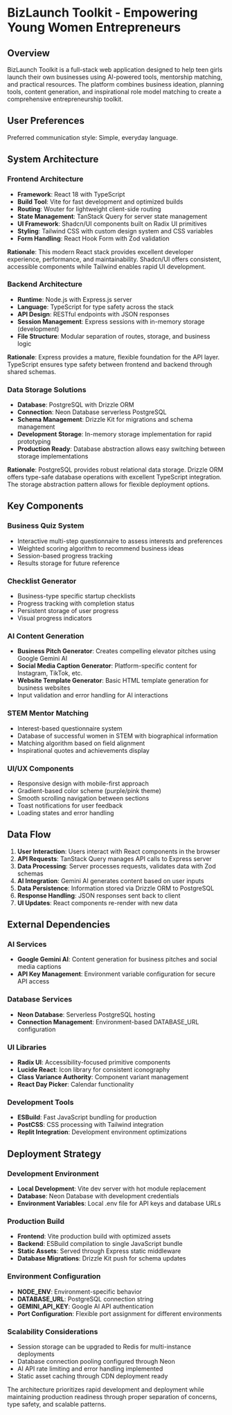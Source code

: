 # BizLaunch Toolkit - Empowering Young Women Entrepreneurs

## Overview

BizLaunch Toolkit is a full-stack web application designed to help teen girls launch their own businesses using AI-powered tools, mentorship matching, and practical resources. The platform combines business ideation, planning tools, content generation, and inspirational role model matching to create a comprehensive entrepreneurship toolkit.

## User Preferences

Preferred communication style: Simple, everyday language.

## System Architecture

### Frontend Architecture
- **Framework**: React 18 with TypeScript
- **Build Tool**: Vite for fast development and optimized builds
- **Routing**: Wouter for lightweight client-side routing
- **State Management**: TanStack Query for server state management
- **UI Framework**: Shadcn/UI components built on Radix UI primitives
- **Styling**: Tailwind CSS with custom design system and CSS variables
- **Form Handling**: React Hook Form with Zod validation

**Rationale**: This modern React stack provides excellent developer experience, performance, and maintainability. Shadcn/UI offers consistent, accessible components while Tailwind enables rapid UI development.

### Backend Architecture
- **Runtime**: Node.js with Express.js server
- **Language**: TypeScript for type safety across the stack
- **API Design**: RESTful endpoints with JSON responses
- **Session Management**: Express sessions with in-memory storage (development)
- **File Structure**: Modular separation of routes, storage, and business logic

**Rationale**: Express provides a mature, flexible foundation for the API layer. TypeScript ensures type safety between frontend and backend through shared schemas.

### Data Storage Solutions
- **Database**: PostgreSQL with Drizzle ORM
- **Connection**: Neon Database serverless PostgreSQL
- **Schema Management**: Drizzle Kit for migrations and schema management
- **Development Storage**: In-memory storage implementation for rapid prototyping
- **Production Ready**: Database abstraction allows easy switching between storage implementations

**Rationale**: PostgreSQL provides robust relational data storage. Drizzle ORM offers type-safe database operations with excellent TypeScript integration. The storage abstraction pattern allows for flexible deployment options.

## Key Components

### Business Quiz System
- Interactive multi-step questionnaire to assess interests and preferences
- Weighted scoring algorithm to recommend business ideas
- Session-based progress tracking
- Results storage for future reference

### Checklist Generator
- Business-type specific startup checklists
- Progress tracking with completion status
- Persistent storage of user progress
- Visual progress indicators

### AI Content Generation
- **Business Pitch Generator**: Creates compelling elevator pitches using Google Gemini AI
- **Social Media Caption Generator**: Platform-specific content for Instagram, TikTok, etc.
- **Website Template Generator**: Basic HTML template generation for business websites
- Input validation and error handling for AI interactions

### STEM Mentor Matching
- Interest-based questionnaire system
- Database of successful women in STEM with biographical information
- Matching algorithm based on field alignment
- Inspirational quotes and achievements display

### UI/UX Components
- Responsive design with mobile-first approach
- Gradient-based color scheme (purple/pink theme)
- Smooth scrolling navigation between sections
- Toast notifications for user feedback
- Loading states and error handling

## Data Flow

1. **User Interaction**: Users interact with React components in the browser
2. **API Requests**: TanStack Query manages API calls to Express server
3. **Data Processing**: Server processes requests, validates data with Zod schemas
4. **AI Integration**: Gemini AI generates content based on user inputs
5. **Data Persistence**: Information stored via Drizzle ORM to PostgreSQL
6. **Response Handling**: JSON responses sent back to client
7. **UI Updates**: React components re-render with new data

## External Dependencies

### AI Services
- **Google Gemini AI**: Content generation for business pitches and social media captions
- **API Key Management**: Environment variable configuration for secure API access

### Database Services
- **Neon Database**: Serverless PostgreSQL hosting
- **Connection Management**: Environment-based DATABASE_URL configuration

### UI Libraries
- **Radix UI**: Accessibility-focused primitive components
- **Lucide React**: Icon library for consistent iconography
- **Class Variance Authority**: Component variant management
- **React Day Picker**: Calendar functionality

### Development Tools
- **ESBuild**: Fast JavaScript bundling for production
- **PostCSS**: CSS processing with Tailwind integration
- **Replit Integration**: Development environment optimizations

## Deployment Strategy

### Development Environment
- **Local Development**: Vite dev server with hot module replacement
- **Database**: Neon Database with development credentials
- **Environment Variables**: Local .env file for API keys and database URLs

### Production Build
- **Frontend**: Vite production build with optimized assets
- **Backend**: ESBuild compilation to single JavaScript bundle
- **Static Assets**: Served through Express static middleware
- **Database Migrations**: Drizzle Kit push for schema updates

### Environment Configuration
- **NODE_ENV**: Environment-specific behavior
- **DATABASE_URL**: PostgreSQL connection string
- **GEMINI_API_KEY**: Google AI API authentication
- **Port Configuration**: Flexible port assignment for different environments

### Scalability Considerations
- Session storage can be upgraded to Redis for multi-instance deployments
- Database connection pooling configured through Neon
- AI API rate limiting and error handling implemented
- Static asset caching through CDN deployment ready

The architecture prioritizes rapid development and deployment while maintaining production readiness through proper separation of concerns, type safety, and scalable patterns.